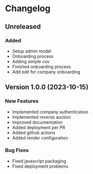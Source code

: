 # Changelog

## Unreleased

### Added
- Setup admin model
- Onboarding process
- Adding simple cov
- Finished onboarding process
- Add edit for company onboarding

## Version 1.0.0 (2023-10-15)

### New Features
- Implemented company authentication
- Implemented reverse auction
- Improved documentation
- Added deployment per PR
- Added github actions
- Added render configuration

### Bug Fixes
- Fixed javascript packaging
- Fixed deployment problems

